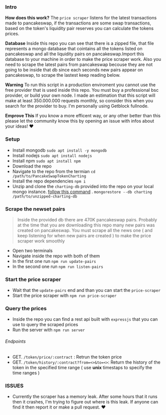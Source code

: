### Intro

**How does this work?** The `price scraper` listens for the latest transactions made to pancakeswap, if the transactions are some swap transactions, based on the token's liquidity pair reserves you can calculate the tokens prices.

**Database** Inside this repo you can see that there is a zipped file, that file represents a mongo database that cointains all the tokens listed on pancakeswap and all the liquidity pairs on pancakeswap.Import this database to your machine in order to make the price scraper work. Also you need to scrape the latest pairs from pancakeswap becouse they are not going to be inside that db since each seconds new pairs appear on pancakeswap, to scrape the lastest keep reading below.

**Warning** To run this script in a production enviroment you cannot use the free provider that is used inside this repo. You must buy a professional bsc provider, or build your own node. I made an estimation that this script will make at least 350.000.000 requests monthly, so consider this when you search for the provider to buy. I'm personally using Getblock fullnode.


**Emprove This** If you know a more efficent way, or any other better than this please let the community know this by opening an issue with infos about your ideas! :heart:

### Setup

- Install mongodb `sudo apt install -y mongodb`
- Install nodejs `sudo apt install nodejs`
- Install npm `sudo apt install npm`
- Download the repo
- Navigate to the repo from the termian `cd /path/to/PancakeSwapTokenCharting`
- Install the repo dependencies `npm i`
- Unzip and clone the `charting-db` provided into the repo on your local mongo instance. [follow this command](https://stackoverflow.com/questions/7232461/how-can-i-transfer-a-mongodb-database-to-another-machine-that-cannot-see-the-fir) .
`mongorestore --db charting /path/to/unzipped-charting-db `


### Scrape the newset pairs

> Inside the provided db there are 470K pancakeswap pairs. Probably at the time that you are downloading this repo many new pairs was created on pancakeswap. You must scrape all the news one ( and keep listening for when new pairs are created ) to make the price scraper work smoothly

- Open two terminals
- Navigate inside the repo with both of them
- In the first one run `npm run update-pairs`
- In the second one run `npm run listen-pairs`

### Start the price scraper

- Wait that the `update-pairs` end and than you can start the `price-scraper`
- Start the price scraper with `npm run price-scraper`

### Query the prices

- Inside the repo you can find a rest api built with `expressjs` that you can use to query the scraped prices  
- Run the server with `npm run server`

###### Endpoints

- GET. `/token/price/:contract` : Retrun the token price
- GET. `/token/history/:contract?from=<>&to=<>`: Return the history of the token in the specified time range ( use **unix** timestaps to specify the time ranges )


### ISSUES

- Currently the scraper has a memory leak. After some hours that it runs then it crashes, I'm trying to figure out where is this leak. If anyone can find it then report it or make a pull request. :heart:
